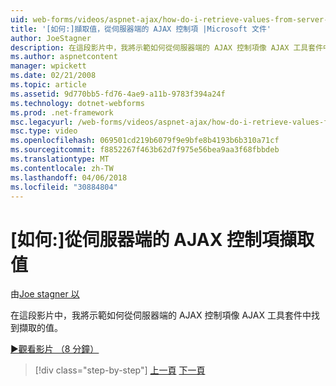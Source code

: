 ```yaml
---
uid: web-forms/videos/aspnet-ajax/how-do-i-retrieve-values-from-server-side-ajax-controls
title: '[如何:]擷取值，從伺服器端的 AJAX 控制項 |Microsoft 文件'
author: JoeStagner
description: 在這段影片中，我將示範如何從伺服器端的 AJAX 控制項像 AJAX 工具套件中找到擷取的值。
ms.author: aspnetcontent
manager: wpickett
ms.date: 02/21/2008
ms.topic: article
ms.assetid: 9d770bb5-fd76-4ae9-a11b-9783f394a24f
ms.technology: dotnet-webforms
ms.prod: .net-framework
msc.legacyurl: /web-forms/videos/aspnet-ajax/how-do-i-retrieve-values-from-server-side-ajax-controls
msc.type: video
ms.openlocfilehash: 069501cd219b6079f9e9bfe8b4193b6b310a71cf
ms.sourcegitcommit: f8852267f463b62d7f975e56bea9aa3f68fbbdeb
ms.translationtype: MT
ms.contentlocale: zh-TW
ms.lasthandoff: 04/06/2018
ms.locfileid: "30884804"
---
```

<a name="how-do-i-retrieve-values-from-server-side-ajax-controls"></a>[如何:]從伺服器端的 AJAX 控制項擷取值
====================
由[Joe stagner 以](https://github.com/JoeStagner)

在這段影片中，我將示範如何從伺服器端的 AJAX 控制項像 AJAX 工具套件中找到擷取的值。

[&#9654;觀看影片 （8 分鐘）](https://channel9.msdn.com/Blogs/ASP-NET-Site-Videos/how-do-i-retrieve-values-from-server-side-ajax-controls)

> [!div class="step-by-step"]
> [上一頁](how-do-i-associate-ajax-client-behavior-with-an-aspnet-server-control.md)
> [下一頁](two-simple-techniques-for-triggering-updates-to-update-panels.md)
